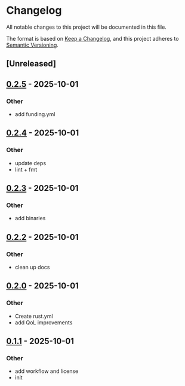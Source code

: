 # Changelog

All notable changes to this project will be documented in this file.

The format is based on [Keep a Changelog](https://keepachangelog.com/en/1.0.0/),
and this project adheres to [Semantic Versioning](https://semver.org/spec/v2.0.0.html).

## [Unreleased]

## [0.2.5](https://github.com/jonaylor89/netbook/compare/v0.2.4...v0.2.5) - 2025-10-01

### Other

- add funding.yml

## [0.2.4](https://github.com/jonaylor89/netbook/compare/v0.2.3...v0.2.4) - 2025-10-01

### Other

- update deps
- lint + fmt

## [0.2.3](https://github.com/jonaylor89/netbook/compare/v0.2.2...v0.2.3) - 2025-10-01

### Other

- add binaries

## [0.2.2](https://github.com/jonaylor89/netbook/compare/v0.2.1...v0.2.2) - 2025-10-01

### Other

- clean up docs

## [0.2.0](https://github.com/jonaylor89/netbook/compare/v0.1.1...v0.2.0) - 2025-10-01

### Other

- Create rust.yml
- add QoL improvements

## [0.1.1](https://github.com/jonaylor89/netbook/compare/v0.1.0...v0.1.1) - 2025-10-01

### Other

- add workflow and license
- init
